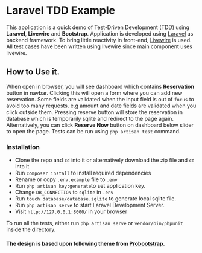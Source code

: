 # Laravel TDD Example

This application is a quick demo of Test-Driven Development (TDD) using **Laravel**, **Livewire** and **Bootstrap**. Application is developed using [Laravel](https://www.laravel.com) as backend framework. To bring little reactivity in front-end, [Livewire](https://www.laravel-livewire.com) is used. All test cases have been written using livewire since main component uses livewire.

## How to Use it.

When open in browser, you will see dashboard which contains **Reservation** button in navbar. Clicking this will open a form where you can add new reservation. Some fields are validated when the input field is out of `focus` to avoid too many requests. e.g amount and date fields are validated when you click outside them. Pressing reserve button will store the reservation in database which is temporarily sqlite and redirect to the page again.
Alternatively, you can click **Reserve Now** button on dashboard below slider to open the page. Tests can be run using `php artisan test` command.

### Installation

- Clone the repo and `cd` into it or alternatively download the zip file and `cd` into it
- Run `composer install` to install required dependencies
- Rename or copy `.env.example` file to `.env`
- Run `php artisan key:generate`to set application key.
- Change `DB_CONNECTION` to `sqlite` in `.env`
- Run `touch database/database.sqlite` to generate local sqlite file.
- Run `php artisan serve` to start Laravel Development Server.
- Visit `http://127.0.0.1:8000/` in your browser

To run all the tests, either run `php artisan serve` or `vendor/bin/phpunit` inside the directory.


#### The design is based upon following theme from [Probootstrap](https://probootstrap.com/atlantis-hotel-free-html5-template-using-bootstrap-framework).


